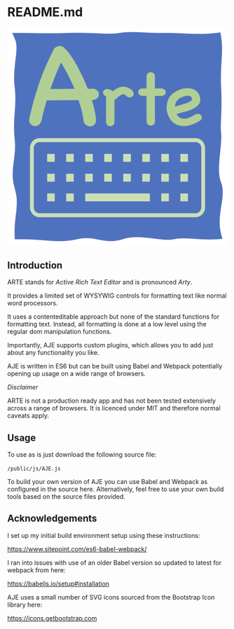 # README.md

![ARTE Rich Text Editor](src/img/logo-large.png "ARTE logo")


## Introduction

ARTE stands for *Active Rich Text Editor* and is pronounced *Arty*.

It provides a limited set of WYSYWIG controls for formatting text like normal word processors.

It uses a contenteditable approach but none of the standard functions for formatting text. Instead, all formatting is done at a low level using the regular dom manipulation functions.

Importantly, AJE supports custom plugins, which allows you to add just about any functionality you like.

AJE is written in ES6 but can be built using Babel and Webpack potentially opening up usage on a wide range of browsers.

*Disclaimer*

ARTE is not a production ready app and has not been tested extensively across a range of browsers. It is licenced under MIT and therefore normal caveats apply.

## Usage

To use as is just download the following source file:

`
/public/js/AJE.js
`

To build your own version of AJE you can use Babel and Webpack as configured in the source here. Alternatively, feel free to use your own build tools based on the source files provided.



## Acknowledgements

I set up my initial build environment setup using these instructions:

https://www.sitepoint.com/es6-babel-webpack/

I ran into issues with use of an older Babel version so updated to latest for webpack from here:

https://babeljs.io/setup#installation

AJE uses a small number of SVG icons sourced from the Bootstrap Icon library here:

https://icons.getbootstrap.com

